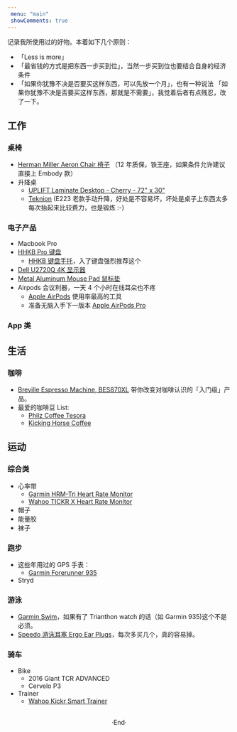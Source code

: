 ```yaml
---
 menu: "main"
 showComments: true
---
```


记录我所使用过的好物。本着如下几个原则：
-  「Less is more」
-  「最省钱的方式是把东西一步买到位」，当然一步买到位也要结合自身的经济条件
-  「如果你犹豫不决是否要买这样东西，可以先放一个月」，也有一种说法 「如果你犹豫不决是否要买这样东西，那就是不需要」，我觉着后者有点残忍，改了一下。


## 工作

### 桌椅
- [Herman Miller Aeron Chair 椅子](https://amzn.to/2XJILXN) （12 年质保，铁王座，如果条件允许建议直接上 Embody 款）
-  升降桌
   -  [UPLIFT Laminate Desktop - Cherry - 72" x 30"](https://www.upliftdesk.com/uplift-v2-laminate-standing-desk/)
   -  [Teknion](https://www.teknion.com/ca/products/landing-pages/sit-stand) (E223 老款手动升降，好处是不容易坏，坏处是桌子上东西太多每次抬起来比较费力，也是锻炼 :-)
  

### 电子产品
- Macbook Pro
- [HHKB Pro 键盘](https://amzn.to/2ZhrTtR)
  - [HHKB 键盘手托](https://amzn.to/3bIQg64)，入了键盘强烈推荐这个
- [Dell U2720Q 4K 显示器](https://amzn.to/3bIxSui)
- [Metal Aluminum Mouse Pad 鼠标垫](https://amzn.to/3dW6OsS) 
- Airpods 会议利器，一天 4 个小时在线耳朵也不疼
  - [Apple AirPods](https://amzn.to/3dZ2l8I) 使用率最高的工具
  - 准备无脑入手下一版本 [Apple AirPods Pro](https://amzn.to/2Zi8SaI)

### App 类

## 生活

### 咖啡

- [Breville Espresso Machine, BES870XL](https://amzn.to/2TiBOvg) 带你改变对咖啡认识的「入门级」产品。
- 最爱的咖啡豆 List: 
  - [Philz Coffee Tesora](https://amzn.to/2XcZ6Uz)
  - [Kicking Horse Coffee](https://amzn.to/2TitRWK)

## 运动

### 综合类
- 心率带
  - [Garmin HRM-Tri Heart Rate Monitor](https://amzn.to/2ZiozhQ)
  - [Wahoo TICKR X Heart Rate Monitor ](https://amzn.to/3cPFaxx)
- 帽子
- 能量胶
- 袜子  

### 跑步
- 这些年用过的 GPS 手表：
  - [Garmin Forerunner 935](https://amzn.to/2LHCaY2)
- Stryd

### 游泳
- [Garmin Swim](https://amzn.to/2XjnJiy)，如果有了 Trianthon watch 的话（如 Garmin 935)这个不是必须。
- [Speedo 游泳耳塞 Ergo Ear Plugs](https://amzn.to/2Tkb7pS)，每次多买几个，真的容易掉。

### 骑车
- Bike
  - 2016 Giant TCR ADVANCED
  - Cervelo P3
- Trainer
  - [Wahoo Kickr Smart Trainer](https://www.wahoofitness.com/devices/bike-trainers/wahoo-kickr-powertrainer)

<br>
<center>  ·End·  </center>
